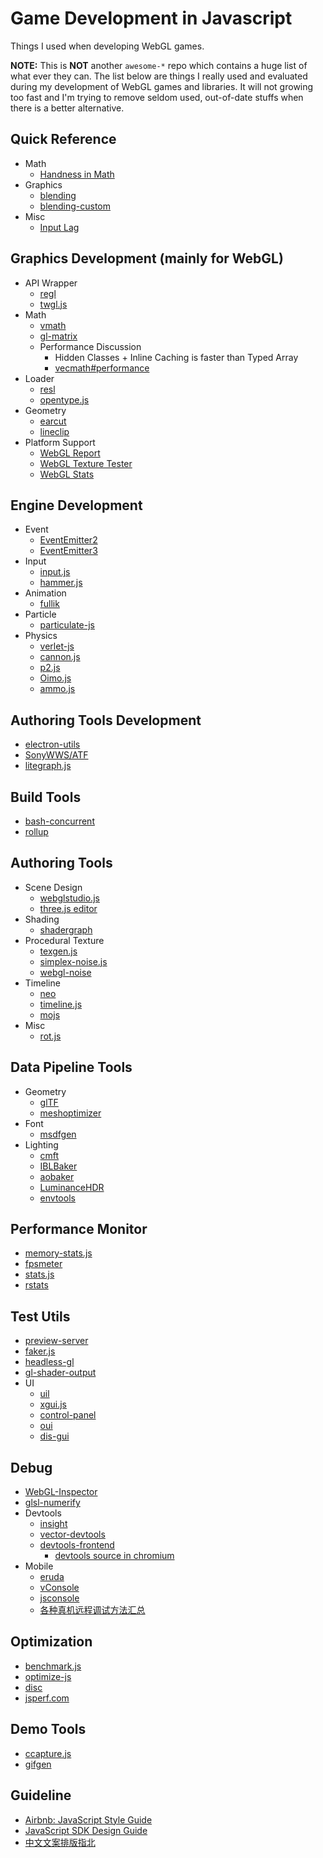 # Game Development in Javascript

Things I used when developing WebGL games.

**NOTE:** This is **NOT** another `awesome-*` repo which contains a huge list of what ever they can. The list below are things I really used and evaluated during my development of WebGL games and libraries. It will not growing too fast and I'm trying to remove seldom used, out-of-date stuffs when there is a better alternative.

## Quick Reference

  - Math
    - [Handness in Math](./docs/handness-in-math.md)
  - Graphics
    - [blending](https://threejs.org/examples/#webgl_materials_blending)
    - [blending-custom](https://threejs.org/examples/#webgl_materials_blending_custom)
  - Misc
    - [Input Lag](./docs/input-lag.md)

## Graphics Development (mainly for WebGL)

  - API Wrapper
    - [regl](https://github.com/regl-project/regl)
    - [twgl.js](https://github.com/greggman/twgl.js)
  - Math
    - [vmath](https://github.com/gamedev-js/vmath)
    - [gl-matrix](https://github.com/toji/gl-matrix)
    - Performance Discussion
      - Hidden Classes + Inline Caching is faster than Typed Array
      - [vecmath#performance](https://github.com/mattdesl/vecmath#performance)
  - Loader
    - [resl](https://github.com/regl-project/resl)
    - [opentype.js](https://github.com/nodebox/opentype.js)
  - Geometry
    - [earcut](https://github.com/mapbox/earcut)
    - [lineclip](https://github.com/mapbox/lineclip)
  - Platform Support
    - [WebGL Report](http://webglreport.com/)
    - [WebGL Texture Tester](http://toji.github.io/texture-tester/)
    - [WebGL Stats](http://webglstats.com/)

## Engine Development

  - Event
    - [EventEmitter2](https://github.com/asyncly/EventEmitter2)
    - [EventEmitter3](https://github.com/primus/eventemitter3)
  - Input
    - [input.js](http://github.com/gamedev-js/input.js)
    - [hammer.js](https://github.com/hammerjs/hammer.js)
  - Animation
    - [fullik](https://github.com/lo-th/fullik)
  - Particle
    - [particulate-js](https://github.com/jpweeks/particulate-js)
  - Physics
    - [verlet-js](https://github.com/subprotocol/verlet-js)
    - [cannon.js](https://github.com/schteppe/cannon.js)
    - [p2.js](https://github.com/schteppe/p2.js)
    - [Oimo.js](https://github.com/lo-th/Oimo.js)
    - [ammo.js](https://github.com/kripken/ammo.js/)

## Authoring Tools Development

  - [electron-utils](https://github.com/electron-utils)
  - [SonyWWS/ATF](https://github.com/SonyWWS/ATF)
  - [litegraph.js](https://github.com/jagenjo/litegraph.js)

## Build Tools

  - [bash-concurrent](https://github.com/themattrix/bash-concurrent)
  - [rollup](https://github.com/rollup/rollup/)

## Authoring Tools

  - Scene Design
    - [webglstudio.js](https://github.com/jagenjo/webglstudio.js)
    - [three.js editor](https://threejs.org/editor/)
  - Shading
    - [shadergraph](https://github.com/unconed/shadergraph)
  - Procedural Texture
    - [texgen.js](https://github.com/mrdoob/texgen.js/)
    - [simplex-noise.js](https://github.com/jwagner/simplex-noise.js)
    - [webgl-noise](https://github.com/ashima/webgl-noise)
  - Timeline
    - [neo](https://github.com/lo-th/neo)
    - [timeline.js](https://github.com/vorg/timeline.js)
    - [mojs](https://github.com/legomushroom/mojs)
  - Misc
    - [rot.js](https://github.com/ondras/rot.js)

## Data Pipeline Tools

  - Geometry
    - [glTF](https://github.com/KhronosGroup/glTF)
    - [meshoptimizer](https://github.com/zeux/meshoptimizer)
  - Font
    - [msdfgen](https://github.com/Chlumsky/msdfgen)
  - Lighting
    - [cmft](https://github.com/dariomanesku/cmft)
    - [IBLBaker](https://github.com/derkreature/IBLBaker)
    - [aobaker](https://github.com/prideout/aobaker)
    - [LuminanceHDR](https://github.com/LuminanceHDR/LuminanceHDR)
    - [envtools](https://github.com/cedricpinson/envtools)

## Performance Monitor

 - [memory-stats.js](https://github.com/paulirish/memory-stats.js)
 - [fpsmeter](https://github.com/darsain/fpsmeter)
 - [stats.js](https://github.com/mrdoob/stats.js)
 - [rstats](https://github.com/spite/rstats)

## Test Utils

  - [preview-server](https://github.com/gamedev-js/preview-server)
  - [faker.js](https://github.com/Marak/faker.js)
  - [headless-gl](https://github.com/stackgl/headless-gl)
  - [gl-shader-output](https://github.com/Jam3/gl-shader-output)
  - UI
    - [uil](https://github.com/lo-th/uil)
    - [xgui.js](https://github.com/oosmoxiecode/xgui.js)
    - [control-panel](https://github.com/freeman-lab/control-panel)
    - [oui](https://github.com/wearekuva/oui)
    - [dis-gui](https://github.com/wwwtyro/dis-gui)

## Debug

  - [WebGL-Inspector](http://benvanik.github.io/WebGL-Inspector/)
  - [glsl-numerify](https://github.com/realazthat/glsl-numerify)
  - Devtools
    - [insight](https://github.com/3Dparallax/insight)
    - [vector-devtools](https://github.com/disjukr/vector-devtools)
    - [devtools-frontend](https://github.com/ChromeDevTools/devtools-frontend)
      - [devtools source in chromium](https://chromium.googlesource.com/chromium/src.git/+/master/third_party/WebKit/Source/devtools)
  - Mobile
    - [eruda](https://github.com/liriliri/eruda)
    - [vConsole](https://github.com/WechatFE/vConsole)
    - [jsconsole](https://github.com/remy/jsconsole)
    - [各种真机远程调试方法汇总](https://github.com/jieyou/remote_inspect_web_on_real_device)

## Optimization

  - [benchmark.js](https://github.com/bestiejs/benchmark.js)
  - [optimize-js](https://github.com/nolanlawson/optimize-js)
  - [disc](https://github.com/hughsk/disc)
  - [jsperf.com](https://jsperf.com/)

## Demo Tools

  - [ccapture.js](https://github.com/spite/ccapture.js)
  - [gifgen](https://github.com/lukechilds/gifgen)

## Guideline

  - [Airbnb: JavaScript Style Guide](https://github.com/airbnb/javascript)
  - [JavaScript SDK Design Guide](http://sdk-design.js.org/)
  - [中文文案排版指北](https://github.com/sparanoid/chinese-copywriting-guidelines)